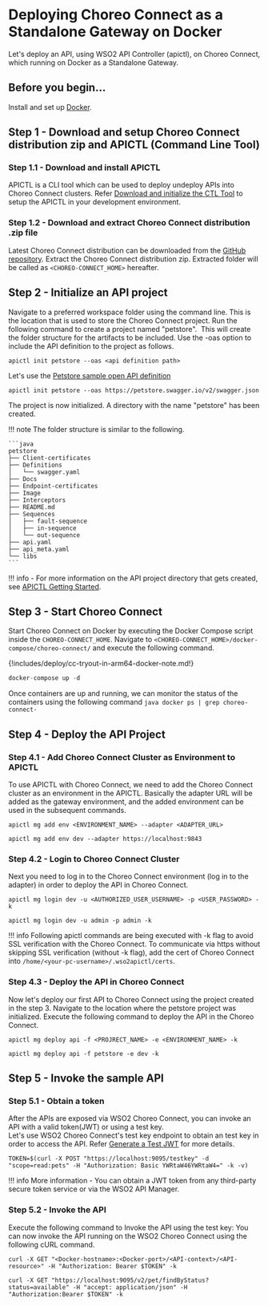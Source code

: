 # Deploying Choreo Connect as a Standalone Gateway on Docker

Let's deploy an API, using WSO2 API Controller (apictl), on Choreo Connect, which running on Docker as a Standalone Gateway.

## Before you begin...

Install and set up [Docker](https://www.docker.com).

## Step 1 - Download and setup Choreo Connect distribution zip and APICTL (Command Line Tool)

### Step 1.1 - Download and install APICTL

APICTL is a CLI tool which can be used to deploy undeploy APIs into Choreo Connect clusters.
Refer [Download and initialize the CTL Tool]({{base_path}}/install-and-setup/setup/api-controller/getting-started-with-wso2-api-controller/#download-and-initialize-the-ctl-tool)
to setup the APICTL in your development environment.

### Step 1.2 - Download and extract Choreo Connect distribution .zip file

Latest Choreo Connect distribution can be downloaded from the [GitHub repository](https://github.com/wso2/product-microgateway/releases).
Extract the Choreo Connect distribution zip. Extracted folder will be called as `<CHOREO-CONNECT_HOME>` hereafter.

## Step 2 - Initialize an API project

Navigate to a preferred workspace folder using the command line. This is the location that is used to store the Choreo Connect project.
Run the following command to create a project named "petstore".  This will create the folder structure for the artifacts to be included. Use the -oas option to include the API definition to the project as follows.

```shell
apictl init petstore --oas <api definition path>
```

Let's use the [Petstore sample open API definition](https://petstore.swagger.io/)

```shell
apictl init petstore --oas https://petstore.swagger.io/v2/swagger.json
```

The project is now initialized. A directory with the name "petstore" has been created.

!!! note
        The folder structure is similar to the following.

    ```java
    petstore
    ├── Client-certificates
    ├── Definitions
    │   └── swagger.yaml
    ├── Docs
    ├── Endpoint-certificates
    ├── Image
    ├── Interceptors
    ├── README.md
    ├── Sequences
    │   ├── fault-sequence
    │   ├── in-sequence
    │   └── out-sequence
    ├── api.yaml
    ├── api_meta.yaml
    └── libs
    ```

!!! info
    -   For more information on the API project directory that gets created, see [APICTL Getting Started]({{base_path}}/install-and-setup/setup/api-controller/getting-started-with-wso2-api-controller).

## Step 3 - Start Choreo Connect

Start Choreo Connect on Docker by executing the Docker Compose script inside the `CHOREO-CONNECT_HOME`. Navigate to `<CHOREO-CONNECT_HOME>/docker-compose/choreo-connect/` and execute the following command.

{!includes/deploy/cc-tryout-in-arm64-docker-note.md!}

``` java
docker-compose up -d
```

Once containers are up and running, we can monitor the status of the containers using the following command
    ``` java
    docker ps | grep choreo-connect-
    ```

## Step 4 - Deploy the API Project

### Step 4.1 - Add Choreo Connect Cluster as Environment to APICTL

To use APICTL with Choreo Connect, we need to add the Choreo Connect cluster as an environment in the APICTL.
Basically the adapter URL will be added as the gateway environment, and the added environment can be used in the subsequent commands.

``` shell tab="Format"
apictl mg add env <ENVIRONMENT_NAME> --adapter <ADAPTER_URL>
```

``` shell tab="Example"
apictl mg add env dev --adapter https://localhost:9843
```

### Step 4.2 - Login to Choreo Connect Cluster

Next you need to log in to the Choreo Connect environment (log in to the adapter) in order to deploy the API in Choreo Connect.

``` shell tab="Format"
apictl mg login dev -u <AUTHORIZED_USER_USERNAME> -p <USER_PASSWORD> -k
```

``` shell tab="Example"
apictl mg login dev -u admin -p admin -k
```

!!! info
    Following apictl commands are being executed with -k flag to avoid SSL verification with the Choreo Connect.
    To communicate via https without skipping SSL verification (without -k flag), add the cert of Choreo Connect into `/home/<your-pc-username>/.wso2apictl/certs`.

### Step 4.3 - Deploy the API in Choreo Connect

Now let's deploy our first API to Choreo Connect using the project created in the step 3.
   Navigate to the location where the petstore project was initialized. Execute the following command to deploy the API in the Choreo Connect.

``` shell tab="Format"
apictl mg deploy api -f <PROJRECT_NAME> -e <ENVIRONMENT_NAME> -k
```

``` shell tab="Example"
apictl mg deploy api -f petstore -e dev -k
```

## Step 5 - Invoke the sample API

### Step 5.1 - Obtain a token

After the APIs are exposed via WSO2 Choreo Connect, you can invoke an API with a valid token(JWT) or using a test key.  
Let's use WSO2 Choreo Connect's test key endpoint to obtain an test key in order to access the API. Refer [Generate a Test JWT]({{base_path}}/deploy-and-publish/deploy-on-gateway/choreo-connect/security/generate-a-test-jwt) for more details.

``` shell tab="Sample Token"
TOKEN=$(curl -X POST "https://localhost:9095/testkey" -d "scope=read:pets" -H "Authorization: Basic YWRtaW46YWRtaW4=" -k -v)
```

!!! info
    More information
    -   You can obtain a JWT token from any third-party secure token service or via the WSO2 API Manager.

### Step 5.2 - Invoke the API

Execute the following command to Invoke the API using the test key: You can now invoke the API running on the WSO2 Choreo Connect using the following cURL command.

``` shell tab="Format"
curl -X GET "<Docker-hostname>:<Docker-port>/<API-context>/<API-resource>" -H "Authorization: Bearer $TOKEN" -k
```

``` shell tab="Example"
curl -X GET "https://localhost:9095/v2/pet/findByStatus?status=available" -H "accept: application/json" -H "Authorization:Bearer $TOKEN" -k
```
